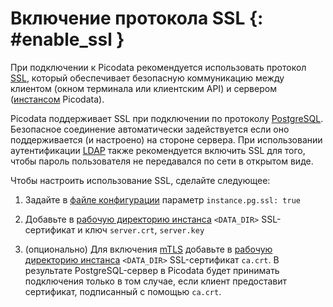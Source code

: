 # Включение протокола SSL {: #enable_ssl }

При подключении к Picodata рекомендуется использовать протокол [SSL],
который обеспечивает безопасную коммуникацию между клиентом (окном
терминала или клиентским API) и сервером ([инстансом] Picodata).

[SSL]: https://ru.wikipedia.org/wiki/SSL
[инстансом]: ../overview/glossary.md#instance

Picodata поддерживает SSL при подключении по протоколу [PostgreSQL].
Безопасное соединение автоматически задействуется если оно
поддерживается (и настроено) на стороне сервера. При использовании
аутентификации [LDAP] также рекомендуется включить SSL для того, чтобы
пароль пользователя не передавался по сети в открытом виде.

[PostgreSQL]: ../tutorial/connecting.md#pgproto
[LDAP]: ldap.md

Чтобы настроить использование SSL, сделайте следующее:

1. Задайте в [файле конфигурации](../reference/config.md#instance_pg_ssl)
    параметр `instance.pg.ssl: true`

1. Добавьте в [рабочую директорию инстанса](../reference/cli.md#run_instance_dir)
    `<DATA_DIR>` SSL-сертификат и ключ `server.crt`, `server.key`

1. (опционально) Для включения [mTLS] добавьте в
    [рабочую директорию инстанса](../reference/cli.md#run_instance_dir) `<DATA_DIR>`
    SSL-сертификат `ca.crt`. В результате PostgreSQL-сервер в Picodata будет
    принимать подключения только в том случае, если клиент предоставит сертификат,
    подписанный с помощью `ca.crt`.


[mTLS]: https://en.wikipedia.org/wiki/Mutual_authentication
